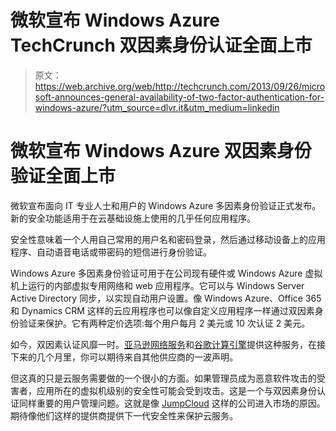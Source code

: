 # 微软宣布 Windows Azure TechCrunch 双因素身份认证全面上市

> 原文：<https://web.archive.org/web/http://techcrunch.com/2013/09/26/microsoft-announces-general-availability-of-two-factor-authentication-for-windows-azure/?utm_source=dlvr.it&utm_medium=linkedin>

# 微软宣布 Windows Azure 双因素身份验证全面上市

微软宣布面向 IT 专业人士和用户的 Windows Azure 多因素身份验证正式发布。新的安全功能适用于在云基础设施上使用的几乎任何应用程序。

安全性意味着一个人用自己常用的用户名和密码登录，然后通过移动设备上的应用程序、自动语音电话或带密码的短信进行身份验证。

Windows Azure 多因素身份验证可用于在公司现有硬件或 Windows Azure 虚拟机上运行的内部虚拟专用网络和 web 应用程序。它可以与 Windows Server Active Directory 同步，以实现自动用户设置。像 Windows Azure、Office 365 和 Dynamics CRM 这样的云应用程序也可以像自定义应用程序一样通过双因素身份验证来保护。它有两种定价选项:每个用户每月 2 美元或 10 次认证 2 美元。

如今，双因素认证风靡一时。[亚马逊网络服务](https://web.archive.org/web/20230129214950/https://techcrunch.com/2009/09/01/two-factor-authentication-now-available-for-amazon-web-services/ "Two-factor authentication now available for Amazon Web Services")和[谷歌计算引擎](https://web.archive.org/web/20230129214950/https://techcrunch.com/2013/08/15/google-cloud-storage-now-features-server-side-encryption/ "Google Cloud Storage Launches Automatic Server-Side Encryption For All Files")提供这种服务，在接下来的几个月里，你可以期待来自其他供应商的一波声明。

但这真的只是云服务需要做的一个很小的方面。如果管理员成为恶意软件攻击的受害者，应用所在的虚拟机级别的安全性可能会受到攻击。这是一个与双因素身份认证同样重要的用户管理问题。这就是像 [JumpCloud](https://web.archive.org/web/20230129214950/https://techcrunch.com/2013/09/09/jumpcloud-unveils-service-to-make-aws-cloud-servers-less-vulnerable-to-attack/ "JumpCloud Unveils Service To Make AWS Cloud Servers Less Vulnerable To Attack") 这样的公司进入市场的原因。期待像他们这样的提供商提供下一代安全性来保护云服务。